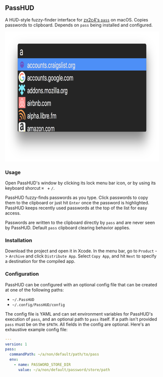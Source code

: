 ## PassHUD

A HUD-style fuzzy-finder interface for [zx2c4's
`pass`](https://www.passwordstore.org) on macOS. Copies passwords to clipboard.
Depends on `pass` being installed and configured.

<img src="PassHUDScreenShot.png" height="425" width="850" >

### Usage

Open PassHUD's window by clicking its lock menu bar icon, or by using its
keyboard shorcut `⌘ ` + `/`.

PassHUD fuzzy-finds passwords as you type. Click passwords to copy them to the
clipboard or just hit `Enter` once the password is highlighted. PassHUD keeps
recently used passwords at the top of the list for easy access.

Passwords are written to the clipboard directly by `pass` and are never seen by
PassHUD. Default `pass` clipboard clearing behavior applies.

### Installation

Download the project and open it in Xcode. In the menu bar, go to `Product` ->
`Archive` and click `Distribute App`. Select `Copy App`, and hit `Next` to
specify a destination for the compiled app.

### Configuration

PassHUD can be configured with an optional config file that can be created at
one of the following paths:

* `~/.PassHUD`
* `~/.config/PassHUD/config`

The config file is YAML and can set environment variables for PassHUD's
execution of `pass`, and an optional path to `pass` itself. If a path isn't
provided `pass` must be on the `$PATH`. All fields in the config are optional.
Here's an exhaustive example config file:

```yaml
---
version: 1
pass:
  commandPath: ~/a/non/default/path/to/pass
  env:
    - name: PASSWORD_STORE_DIR
      value: ~/a/non/default/password/store/path
```
